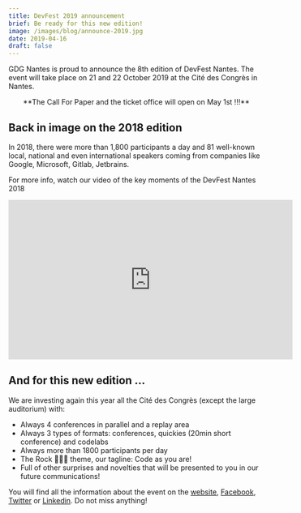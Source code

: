 ```yaml
---
title: DevFest 2019 announcement
brief: Be ready for this new edition!
image: /images/blog/announce-2019.jpg
date: 2019-04-16
draft: false
---
```


GDG Nantes is proud to announce the 8th edition of DevFest Nantes. The event will take place on 21 and 22 October 2019 at the Cité des Congrès in Nantes.
 
<center>**The Call For Paper and the ticket office will open on May 1st !!!**</center>

## Back in image on the 2018 edition
In 2018, there were more than 1,800 participants a day and 81 well-known local, national and even international speakers coming from companies like Google, Microsoft, Gitlab, Jetbrains.

For more info, watch our video of the key moments of the DevFest Nantes 2018

<center><iframe width="560" height="315" src="https://www.youtube.com/embed/BMI5lxkoanc" frameborder="0" allow="accelerometer; autoplay; encrypted-media; gyroscope; picture-in-picture" allowfullscreen></iframe></center>

## And for this new edition ...
We are investing again this year all the Cité des Congrès (except the large auditorium) with:

* Always 4 conferences in parallel and a replay area
* Always 3 types of formats: conferences, quickies (20min short conference) and codelabs
* Always more than 1800 participants per day
* The Rock 🎸🎶🤘 theme, our tagline: Code as you are!
* Full of other surprises and novelties that will be presented to you in our future communications!

You will find all the information about the event on the [website](https://devfest.gdgnantes.com/), [Facebook](https://www.facebook.com/gdgnantes), [Twitter](https://twitter.com/gdgnantes) or [Linkedin](https://www.linkedin.com/in/gdg-nantes). Do not miss anything!